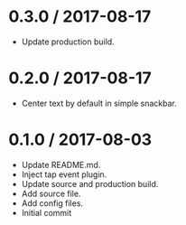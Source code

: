 
0.3.0 / 2017-08-17 
==================

 * Update production build.

0.2.0 / 2017-08-17 
==================

 * Center text by default in simple snackbar.

0.1.0 / 2017-08-03 
==================

 * Update README.md.
 * Inject tap event plugin.
 * Update source and production build.
 * Add source file.
 * Add config files.
 * Initial commit
